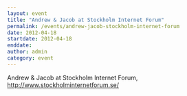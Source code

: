```yaml
---
layout: event
title: "Andrew & Jacob at Stockholm Internet Forum"
permalink: /events/andrew-jacob-stockholm-internet-forum
date: 2012-04-18
startdate: 2012-04-18
enddate:
author: admin
category: event
---
```


Andrew & Jacob at Stockholm Internet Forum, http://www.stockholminternetforum.se/

